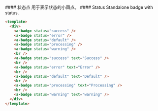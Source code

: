 <cn>
#### 状态点
  用于表示状态的小圆点。
</cn>

<us>
#### Status
  Standalone badge with status.
</us>

```html
<template>
  <div>
    <a-badge status="success" />
    <a-badge status="error" />
    <a-badge status="default" />
    <a-badge status="processing" />
    <a-badge status="warning" />
    <br />
    <a-badge status="success" text="Success" />
    <br />
    <a-badge status="error" text="Error" />
    <br />
    <a-badge status="default" text="Default" />
    <br />
    <a-badge status="processing" text="Processing" />
    <br />
    <a-badge status="warning" text="warning" />
  </div>
</template>
```
